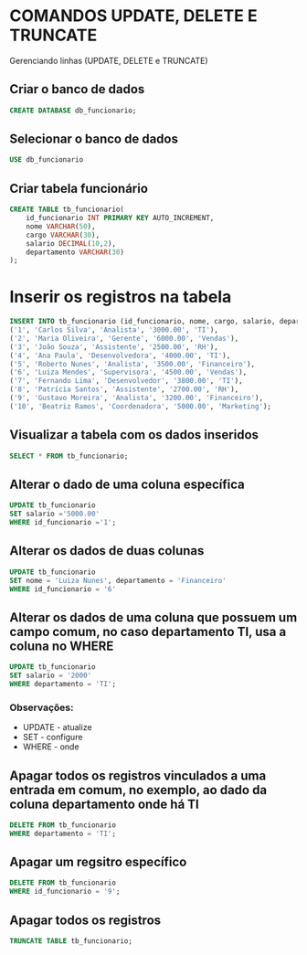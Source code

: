 # COMANDOS UPDATE, DELETE E TRUNCATE

Gerenciando linhas (UPDATE, DELETE e TRUNCATE)

## Criar o banco de dados

```SQL
CREATE DATABASE db_funcionario;
```

## Selecionar o banco de dados

```SQL
USE db_funcionario
```

## Criar tabela funcionário

```SQL
CREATE TABLE tb_funcionario(
    id_funcionario INT PRIMARY KEY AUTO_INCREMENT,
    nome VARCHAR(50),
    cargo VARCHAR(30),
    salario DECIMAL(10,2),
    departamento VARCHAR(30)
);
```

# Inserir os registros na tabela

```SQL
INSERT INTO tb_funcionario (id_funcionario, nome, cargo, salario, departamento) VALUES
('1', 'Carlos Silva', 'Analista', '3000.00', 'TI'),
('2', 'Maria Oliveira', 'Gerente', '6000.00', 'Vendas'),
('3', 'João Souza', 'Assistente', '2500.00', 'RH'),
('4', 'Ana Paula', 'Desenvolvedora', '4000.00', 'TI'),
('5', 'Roberto Nunes', 'Analista', '3500.00', 'Financeiro'),
('6', 'Luiza Mendes', 'Supervisora', '4500.00', 'Vendas'),
('7', 'Fernando Lima', 'Desenvolvedor', '3800.00', 'TI'),
('8', 'Patrícia Santos', 'Assistente', '2700.00', 'RH'),
('9', 'Gustavo Moreira', 'Analista', '3200.00', 'Financeiro'),
('10', 'Beatriz Ramos', 'Coordenadora', '5000.00', 'Marketing');
```

## Visualizar a tabela com os dados inseridos

```SQL
SELECT * FROM tb_funcionario;
```

## Alterar o dado de uma coluna específica

```SQL
UPDATE tb_funcionario
SET salario ='5000.00'
WHERE id_funcionario ='1';
```

## Alterar os dados de duas colunas

```SQL
UPDATE tb_funcionario
SET nome = 'Luiza Nunes', departamento = 'Financeiro'
WHERE id_funcionario = '6'
```

## Alterar os dados de uma coluna que possuem um campo comum, no caso departamento TI, usa a coluna no WHERE

```SQL
UPDATE tb_funcionario
SET salario = '2000'
WHERE departamento = 'TI';
```

### Observações:

- UPDATE - atualize
- SET - configure
- WHERE - onde

## Apagar todos os registros vinculados a uma entrada em comum, no exemplo, ao dado da coluna departamento onde há TI

```SQL
DELETE FROM tb_funcionario
WHERE departamento = 'TI';
```

## Apagar um regsitro específico

```SQL
DELETE FROM tb_funcionario
WHERE id_funcionario = '9';
```

## Apagar todos os registros

```SQL
TRUNCATE TABLE tb_funcionario;

